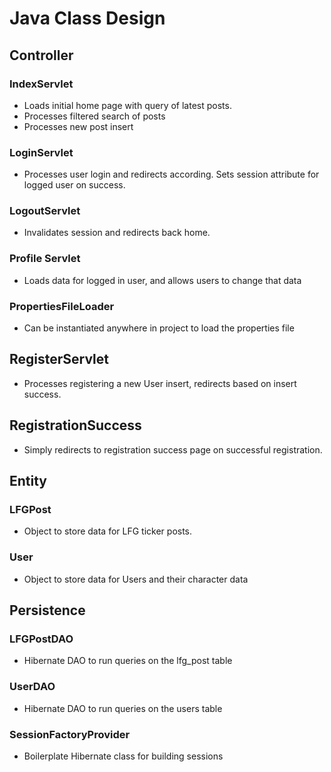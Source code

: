 # Java Class Design

## Controller

### IndexServlet
- Loads initial home page with query of latest posts.
- Processes filtered search of posts
- Processes new post insert

### LoginServlet
- Processes user login and redirects according. Sets session attribute for logged user on success.

### LogoutServlet
- Invalidates session and redirects back home.

### Profile Servlet
- Loads data for logged in user, and allows users to change that data

### PropertiesFileLoader
- Can be instantiated anywhere in project to load the properties file

## RegisterServlet
- Processes registering a new User insert, redirects based on insert success.

## RegistrationSuccess
- Simply redirects to registration success page on successful registration.

## Entity

### LFGPost 
- Object to store data for LFG ticker posts.

### User
- Object to store data for Users and their character data

## Persistence

### LFGPostDAO
- Hibernate DAO to run queries on the lfg_post table

### UserDAO
- Hibernate DAO to run queries on the users table

### SessionFactoryProvider
- Boilerplate Hibernate class for building sessions
